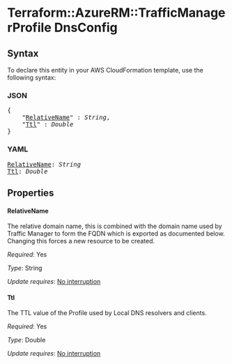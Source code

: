 # Terraform::AzureRM::TrafficManagerProfile DnsConfig

## Syntax

To declare this entity in your AWS CloudFormation template, use the following syntax:

### JSON

<pre>
{
    "<a href="#relativename" title="RelativeName">RelativeName</a>" : <i>String</i>,
    "<a href="#ttl" title="Ttl">Ttl</a>" : <i>Double</i>
}
</pre>

### YAML

<pre>
<a href="#relativename" title="RelativeName">RelativeName</a>: <i>String</i>
<a href="#ttl" title="Ttl">Ttl</a>: <i>Double</i>
</pre>

## Properties

#### RelativeName

The relative domain name, this is combined with the domain name used by Traffic Manager to form the FQDN which is exported as documented below. Changing this forces a new resource to be created.

_Required_: Yes

_Type_: String

_Update requires_: [No interruption](https://docs.aws.amazon.com/AWSCloudFormation/latest/UserGuide/using-cfn-updating-stacks-update-behaviors.html#update-no-interrupt)

#### Ttl

The TTL value of the Profile used by Local DNS resolvers and clients.

_Required_: Yes

_Type_: Double

_Update requires_: [No interruption](https://docs.aws.amazon.com/AWSCloudFormation/latest/UserGuide/using-cfn-updating-stacks-update-behaviors.html#update-no-interrupt)


